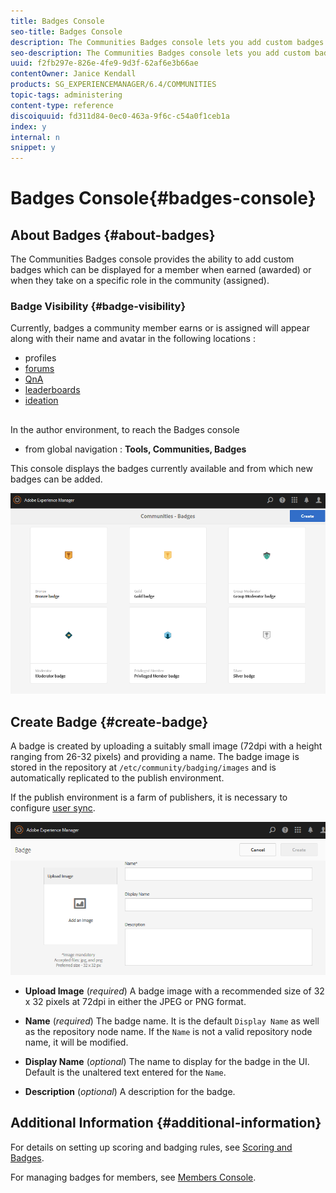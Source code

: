 ```yaml
---
title: Badges Console
seo-title: Badges Console
description: The Communities Badges console lets you add custom badges that can be displayed for members when earned (awarded) or when they take on a specific role in the community (assigned)
seo-description: The Communities Badges console lets you add custom badges that can be displayed for members when earned (awarded) or when they take on a specific role in the community (assigned)
uuid: f2fb297e-826e-4fe9-9d3f-62af6e3b66ae
contentOwner: Janice Kendall
products: SG_EXPERIENCEMANAGER/6.4/COMMUNITIES
topic-tags: administering
content-type: reference
discoiquuid: fd311d84-0ec0-463a-9f6c-c54a0f1ceb1a
index: y
internal: n
snippet: y
---
```


# Badges Console{#badges-console}

## About Badges {#about-badges}

The Communities Badges console provides the ability to add custom badges which can be displayed for a member when earned (awarded) or when they take on a specific role in the community (assigned).

### Badge Visibility {#badge-visibility}

Currently, badges a community member earns or is assigned will appear along with their name and avatar in the following locations :

* profiles
* [forums](../../communities/using/forum.md)
* [QnA](../../communities/using/working-with-qna.md)
* [leaderboards](../../communities/using/enabling-leaderboard.md)
* [ideation](../../communities/using/ideation-feature.md)

##

In the author environment, to reach the Badges console

* from global navigation : **Tools, Communities, Badges**

This console displays the badges currently available and from which new badges can be added.

![](assets/chlimage_1-242.png)

## Create Badge {#create-badge}

A badge is created by uploading a suitably small image (72dpi with a height ranging from 26-32 pixels) and providing a name. The badge image is stored in the repository at `/etc/community/badging/images` and is automatically replicated to the publish environment.

If the publish environment is a farm of publishers, it is necessary to configure [user sync](../../communities/using/sync.md).

![](assets/chlimage_1-243.png)

* **Upload Image** 
  (*required*) A badge image with a recommended size of 32 x 32 pixels at 72dpi in either the JPEG or PNG format.

* **Name** 
  (*required*) The badge name. It is the default `Display Name` as well as the repository node name. If the `Name` is not a valid repository node name, it will be modified.

* **Display Name** 
  (*optional*) The name to display for the badge in the UI. Default is the unaltered text entered for the `Name`.

* **Description** 
  (*optional*) A description for the badge.

## Additional Information {#additional-information}

For details on setting up scoring and badging rules, see [Scoring and Badges](../../communities/using/implementing-scoring.md).

For managing badges for members, see [Members Console](../../communities/using/members.md).
